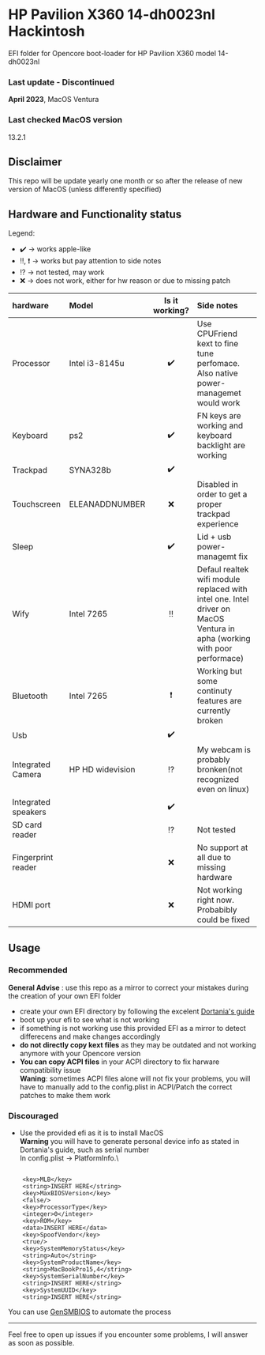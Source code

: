# HP Pavilion X360 14-dh0023nl Hackintosh
EFI folder for Opencore boot-loader for HP Pavilion X360 model 14-dh0023nl
### Last update - Discontinued
**April 2023**, MacOS Ventura
### Last checked MacOS version
13.2.1
## Disclaimer
This repo will be update yearly one month or so after the release of new version of MacOS (unless differently specified)
## Hardware and Functionality status
Legend:
- :heavy_check_mark: -> works apple-like
- :bangbang:, :heavy_exclamation_mark: -> works but pay attention to side notes
- :interrobang: -> not tested, may work
- :x: -> does not work, either for hw reason or due to missing patch

|hardware|Model|Is it working?|Side notes|
|:-------|:----|:------------:|:---------|
|Processor|Intel i3-8145u|:heavy_check_mark:|Use CPUFriend kext to fine tune perfomace. Also native power-managemet would work|
|Keyboard|ps2|:heavy_check_mark:|FN keys are working and keyboard backlight are working|
|Trackpad|SYNA328b|:heavy_check_mark:||
|Touchscreen|ELEANADDNUMBER|:x:|Disabled in order to get a proper trackpad experience|
|Sleep||:heavy_check_mark:|Lid + usb power-managemt fix|
|Wify|Intel 7265|:bangbang:|Defaul realtek wifi module replaced with intel one. Intel driver on MacOS Ventura in apha (working with poor performace)|
|Bluetooth|Intel 7265|:heavy_exclamation_mark:|Working but some continuty features are currently broken|
|Usb||:heavy_check_mark:||
|Integrated Camera|HP HD widevision|:interrobang:|My webcam is probably bronken(not recognized even on linux)|
|Integrated speakers||:heavy_check_mark:||
|SD card reader||:interrobang:|Not tested|
|Fingerprint reader||:x:|No support at all due to missing hardware|
|HDMI port||:x:|Not working right now. Probabibly could be fixed|
## Usage
### Recommended
**General Advise** : use this repo as a mirror to correct your mistakes during the creation of your own EFI folder
- create your own EFI directory by following the excelent [Dortania's guide](https://dortania.github.io/OpenCore-Install-Guide/)
- boot up your efi to see what is not working
- if something is not working use this provided EFI as a mirror to detect differecens and make changes accordingly
- **do not directly copy kext files** as they may be outdated and not working anymore with your Opencore version 
- **You can copy ACPI files** in your ACPI directory to fix harware compatibility issue\
**Waning**: sometimes ACPI files alone will not fix your problems, you will have to manually add to the config.plist in ACPI/Patch the correct patches to make them work

### Discouraged
- Use the provided efi as it is to install MacOS\
**Warning** you will have to generate personal device info as stated in Dortania's guide, such as serial number\
In config.plist -> PlatformInfo.\

```

	<key>MLB</key>
	<string>INSERT HERE</string>
	<key>MaxBIOSVersion</key>
	<false/>
	<key>ProcessorType</key>
	<integer>0</integer>
	<key>ROM</key>
	<data>INSERT HERE</data>
	<key>SpoofVendor</key>
	<true/>
	<key>SystemMemoryStatus</key>
	<string>Auto</string>
	<key>SystemProductName</key>
	<string>MacBookPro15,4</string>
	<key>SystemSerialNumber</key>
	<string>INSERT HERE</string>
	<key>SystemUUID</key>
	<string>INSERT HERE</string>
```
You can use [GenSMBIOS](https://github.com/corpnewt/GenSMBIOS) to automate the process

---
Feel free to open up issues if you encounter some problems, I will answer as soon as possible.
